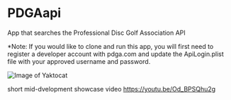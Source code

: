 # PDGAapi
App that searches the Professional Disc Golf Association API

*Note: If you would like to clone and run this app, you will first need to register a developer account with pdga.com and update the ApiLogin.plist file with your approved username and password.

![Image of Yaktocat](https://octodex.github.com/images/yaktocat.png)

short mid-dvelopment showcase video
https://youtu.be/Od_BPSQhu2g
